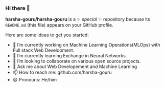 ### Hi there 👋


**harsha-gouru/harsha-gouru** is a ✨ _special_ ✨ repository because its `README.md` (this file) appears on your GitHub profile.

Here are some ideas to get you started:

- 🔭 I’m currently working on Machine Learning Operations(MLOps) with Full stack Web Development.               
- 🌱 I’m currently learning Exchange in Neural Networks.
- 👯 I’m looking to collaborate on various open source projects.
- 💬 Ask me about Web Developement and Machine Learning
- 📫 How to reach me: github.com/harsha-gouru
- 😄 Pronouns: He/him

